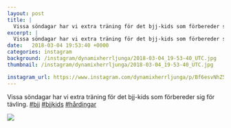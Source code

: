 ```yaml
---
layout: post
title: |
  Vissa söndagar har vi extra träning för det bjj-kids som förbereder sig för tävling
excerpt: |
  Vissa söndagar har vi extra träning för det bjj-kids som förbereder sig för tävling.   
date:   2018-03-04 19:53:40 +0000
categories: instagram
background: /instagram/dynamixherrljunga/2018-03-04_19-53-40_UTC.jpg
thumbnail: /instagram/dynamixherrljunga/2018-03-04_19-53-40_UTC.jpg

instagram_url: https://www.instagram.com/dynamixherrljunga/p/Bf6esvNhZ56
---
```

Vissa söndagar har vi extra träning för det bjj-kids som förbereder sig för tävling. [#bjj](https://www.instagram.com/explore/tags/bjj/) [#bjjkids](https://www.instagram.com/explore/tags/bjjkids/) [#hårdingar](https://www.instagram.com/explore/tags/hårdingar/)



<img src='{{ site.baseurl }}/instagram/dynamixherrljunga/2018-03-04_19-53-40_UTC.jpg' class='img-fluid' />
